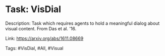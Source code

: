 Task: VisDial
==============
Description: Task which requires agents to hold a meaningful dialog about visual content. From Das et al. '16.

Link: https://arxiv.org/abs/1611.08669

Tags: #VisDial, #All, #Visual
